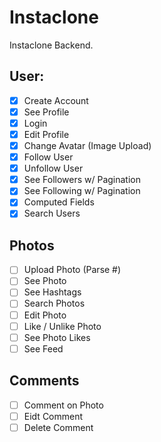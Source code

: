 # Instaclone

Instaclone Backend.

## User:

- [x] Create Account
- [x] See Profile
- [x] Login
- [x] Edit Profile
- [x] Change Avatar (Image Upload)
- [x] Follow User
- [x] Unfollow User
- [x] See Followers w/ Pagination
- [x] See Following w/ Pagination
- [x] Computed Fields
- [x] Search Users

## Photos

- [ ] Upload Photo (Parse #)
- [ ] See Photo
- [ ] See Hashtags
- [ ] Search Photos
- [ ] Edit Photo
- [ ] Like / Unlike Photo
- [ ] See Photo Likes
- [ ] See Feed

## Comments

- [ ] Comment on Photo
- [ ] Eidt Comment
- [ ] Delete Comment

